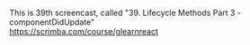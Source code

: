 This is 39th screencast, called "39. Lifecycle Methods Part 3 - componentDidUpdate"<br />
https://scrimba.com/course/glearnreact
